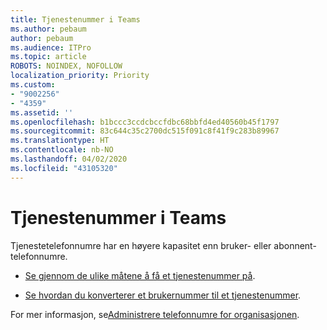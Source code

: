 ```yaml
---
title: Tjenestenummer i Teams
ms.author: pebaum
author: pebaum
ms.audience: ITPro
ms.topic: article
ROBOTS: NOINDEX, NOFOLLOW
localization_priority: Priority
ms.custom:
- "9002256"
- "4359"
ms.assetid: ''
ms.openlocfilehash: b1bccc3ccdcbccfdbc68bbfd4ed40560b45f1797
ms.sourcegitcommit: 83c644c35c2700dc515f091c8f41f9c283b89967
ms.translationtype: HT
ms.contentlocale: nb-NO
ms.lasthandoff: 04/02/2020
ms.locfileid: "43105320"
---
```

# <a name="service-numbers-in-teams"></a>Tjenestenummer i Teams

Tjenestetelefonnumre har en høyere kapasitet enn bruker- eller abonnent-telefonnumre. 

- [Se gjennom de ulike måtene å få et tjenestenummer på](https://docs.microsoft.com/microsoftteams/getting-service-phone-numbers). 

- [Se hvordan du konverterer et brukernummer til et tjenestenummer](https://docs.microsoft.com/microsoftteams/manage-phone-numbers-for-your-organization/phone-number-management-for-the-u-s).

For mer informasjon, se[Administrere telefonnumre for organisasjonen](https://docs.microsoft.com/microsoftteams/manage-phone-numbers-for-your-organization/manage-phone-numbers-for-your-organization).
